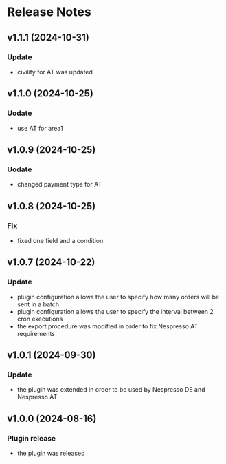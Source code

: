# Release Notes

## v1.1.1 (2024-10-31)

### Update
- civility for AT was updated

## v1.1.0 (2024-10-25)

### Uodate
- use AT for area1

## v1.0.9 (2024-10-25)

### Uodate
- changed payment type for AT

## v1.0.8 (2024-10-25)

### Fix
- fixed one field and a condition

## v1.0.7 (2024-10-22)

### Update
- plugin configuration allows the user to specify how many orders will be sent in a batch
- plugin configuration allows the user to specify the interval between 2 cron executions
- the export procedure was modified in order to fix Nespresso AT requirements

## v1.0.1 (2024-09-30)

### Update
- the plugin was extended in order to be used by Nespresso DE and Nespresso AT

## v1.0.0 (2024-08-16)

### Plugin release
- the plugin was released

